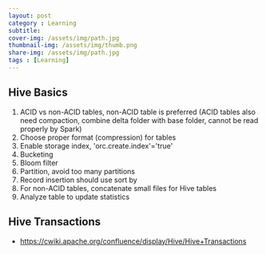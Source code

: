 ```yaml
---
layout: post
category : Learning
subtitle: 
cover-img: /assets/img/path.jpg
thumbnail-img: /assets/img/thumb.png
share-img: /assets/img/path.jpg
tags : [Learning]
---
```


## Hive Basics
1. ACID vs non-ACID tables, non-ACID table is preferred (ACID tables also need compaction, combine delta folder with base folder, cannot be read properly by Spark)
2. Choose proper format (compression) for tables 
3. Enable storage index, 'orc.create.index'='true'
4. Bucketing
5. Bloom filter
6. Partition, avoid too many partitions 
7. Record insertion should use sort by
8. For non-ACID tables, concatenate small files for Hive tables
9. Analyze table to update statistics

## Hive Transactions
* https://cwiki.apache.org/confluence/display/Hive/Hive+Transactions
